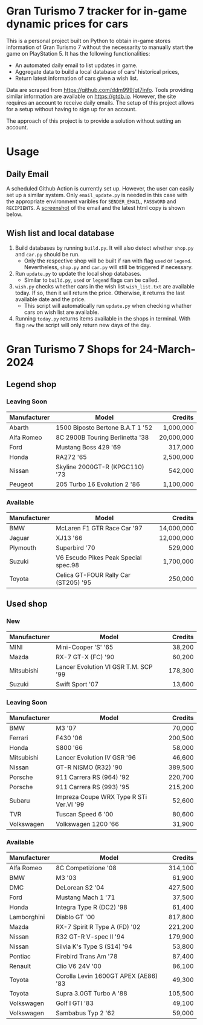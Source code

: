 # Gran Turismo 7 tracker for in-game dynamic prices for cars

This is a personal project built on Python to obtain in-game stores information of Gran Turismo 7 without the necessarity to manually start the game on PlayStation 5. It has the following functionalities:

- An automated daily email to list updates in game.
- Aggregate data to build a local database of cars' historical prices,
- Return latest information of cars given a wish list.

Data are scraped from https://github.com/ddm999/gt7info. Tools providing similar information are available on https://gtdb.io. However, the site requires an account to receive daily emails. The setup of this project allows for a setup without having to sign up for an account.

The approach of this project is to provide a solution without setting an account.

# Usage

## Daily Email

A scheduled Github Action is currently set up. However, the user can easily set up a similar system. Only `email_update.py` is needed in this case with the appropriate environment varibles for `SENDER_EMAIL`, `PASSWORD` and `RECIPIENTS`. A [screenshot](https://raw.githubusercontent.com/marcohoucheng/Gran-Turismo-7-Price-Tracker/main/data/email_screenshot.png) of the email and the latest html copy is shown below.

## Wish list and local database

1. Build databases by running `build.py`. It will also detect whether `shop.py` and `car.py` should be run.
    - Only the respective shop will be built if ran with flag `used` or `legend`. Nevertheless, `shop.py` and `car.py` will still be triggered if necessary.
2. Run `update.py` to update the local shop databases.
    - Similar to `build.py`, `used` or `legend` flags can be called.
3. `wish.py` checks whether cars in the wish list `wish_list.txt` are available today. If so, then it will return the price. Otherwise, it returns the last available date and the price.
    - This script will automatically run `update.py` when checking whather cars on wish list are available.
4. Running `today.py` returns items available in the shops in terminal. With flag `new` the script will only return new days of the day.


# Gran Turismo 7 Shops for 24-March-2024



## Legend shop

### Leaving Soon
 | Manufacturer | Model | Credits |
 | --- | --- | --: |
|Abarth|1500 Biposto Bertone B.A.T 1 '52|1,000,000|
|Alfa Romeo|8C 2900B Touring Berlinetta '38|20,000,000|
|Ford|Mustang Boss 429 '69|317,000|
|Honda|RA272 '65|2,500,000|
|Nissan|Skyline 2000GT-R (KPGC110) '73|542,000|
|Peugeot|205 Turbo 16 Evolution 2 '86|1,100,000|

### Available
 | Manufacturer | Model | Credits |
 | --- | --- | --: |
|BMW|McLaren F1 GTR Race Car '97|14,000,000|
|Jaguar|XJ13 '66|12,000,000|
|Plymouth|Superbird '70|529,000|
|Suzuki|V6 Escudo Pikes Peak Special spec.98|1,700,000|
|Toyota|Celica GT-FOUR Rally Car (ST205) '95|250,000|


## Used shop

### New
 | Manufacturer | Model | Credits |
 | --- | --- | --: |
|MINI|Mini-Cooper 'S' '65|38,200|
|Mazda|RX-7 GT-X (FC) '90|60,200|
|Mitsubishi|Lancer Evolution VI GSR T.M. SCP '99|178,300|
|Suzuki|Swift Sport '07|13,600|

### Leaving Soon
 | Manufacturer | Model | Credits |
 | --- | --- | --: |
|BMW|M3 '07|70,000|
|Ferrari|F430 '06|200,500|
|Honda|S800 '66|58,000|
|Mitsubishi|Lancer Evolution IV GSR '96|46,600|
|Nissan|GT-R NISMO (R32) '90|389,500|
|Porsche|911 Carrera RS (964) '92|220,700|
|Porsche|911 Carrera RS (993) '95|215,200|
|Subaru|Impreza Coupe WRX Type R STi Ver.VI '99|52,600|
|TVR|Tuscan Speed 6 '00|80,600|
|Volkswagen|Volkswagen 1200 '66|31,900|

### Available
 | Manufacturer | Model | Credits |
 | --- | --- | --: |
|Alfa Romeo|8C Competizione '08|314,100|
|BMW|M3 '03|61,900|
|DMC|DeLorean S2 '04|427,500|
|Ford|Mustang Mach 1 '71|37,500|
|Honda|Integra Type R (DC2) '98|61,400|
|Lamborghini|Diablo GT '00|817,800|
|Mazda|RX-7 Spirit R Type A (FD) '02|221,200|
|Nissan|R32 GT-R V-spec II '94|179,900|
|Nissan|Silvia K's Type S (S14) '94|53,800|
|Pontiac|Firebird Trans Am '78|87,400|
|Renault|Clio V6 24V '00|86,100|
|Toyota|Corolla Levin 1600GT APEX (AE86) '83|49,300|
|Toyota|Supra 3.0GT Turbo A '88|105,500|
|Volkswagen|Golf I GTI '83|49,100|
|Volkswagen|Sambabus Typ 2 '62|59,000|
